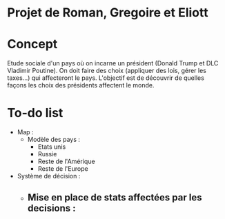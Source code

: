 # Projet de Roman, Gregoire et Eliott

# Concept
Etude sociale d'un pays où on incarne un président (Donald Trump et DLC Vladimir Poutine).
On doit faire des choix (appliquer des lois, gérer les taxes...) qui affecteront le pays.
L'objectif est de découvrir de quelles façons les choix des présidents affectent le monde.

# To-do list
- Map :
    - Modèle des pays :
        - Etats unis
        - Russie
        - Reste de l'Amérique
        - Reste de l'Europe
- Système de décision :
    - Mise en place de stats affectées par les decisions :
        - 